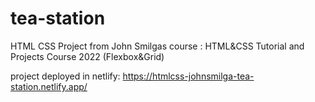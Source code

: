 # tea-station
HTML CSS Project from John Smilgas course : HTML&CSS Tutorial and Projects Course 2022 (Flexbox&Grid)

project deployed in netlify: https://htmlcss-johnsmilga-tea-station.netlify.app/
